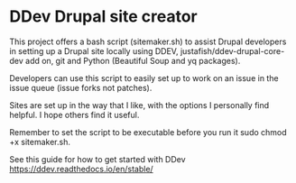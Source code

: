 # DDev Drupal site creator
This project offers a bash script (sitemaker.sh) to assist Drupal developers in setting up a Drupal site locally using DDEV, justafish/ddev-drupal-core-dev add on, git and Python (Beautiful Soup and yq packages).

Developers can use this script to easily set up to work on an issue in the issue queue (issue forks not patches).

Sites are set up in the way that I like, with the options I personally find helpful. I hope others find it useful.

Remember to set the script to be executable before you run it sudo chmod +x sitemaker.sh.

See this guide for how to get started with DDev https://ddev.readthedocs.io/en/stable/
